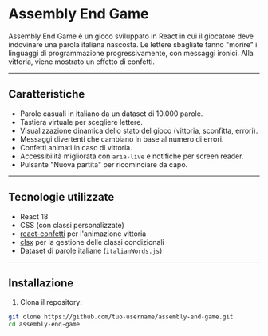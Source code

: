# Assembly End Game

Assembly End Game è un gioco sviluppato in React in cui il giocatore deve indovinare una parola italiana nascosta. Le lettere sbagliate fanno "morire" i linguaggi di programmazione progressivamente, con messaggi ironici. Alla vittoria, viene mostrato un effetto di confetti.

---

## Caratteristiche

- Parole casuali in italiano da un dataset di 10.000 parole.
- Tastiera virtuale per scegliere lettere.
- Visualizzazione dinamica dello stato del gioco (vittoria, sconfitta, errori).
- Messaggi divertenti che cambiano in base al numero di errori.
- Confetti animati in caso di vittoria.
- Accessibilità migliorata con `aria-live` e notifiche per screen reader.
- Pulsante "Nuova partita" per ricominciare da capo.

---

## Tecnologie utilizzate

- React 18
- CSS (con classi personalizzate)
- [react-confetti](https://www.npmjs.com/package/react-confetti) per l'animazione vittoria
- [clsx](https://www.npmjs.com/package/clsx) per la gestione delle classi condizionali
- Dataset di parole italiane (`italianWords.js`)

---

## Installazione

1. Clona il repository:

```bash
git clone https://github.com/tuo-username/assembly-end-game.git
cd assembly-end-game

